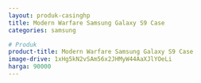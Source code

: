 ```yaml
---
layout: produk-casinghp
title: Modern Warfare Samsung Galaxy S9 Case
categories: samsung

# Produk
product-title: Modern Warfare Samsung Galaxy S9 Case
image-drive: 1xHg5kN2vSAm56x2JHMyW44AaXJlYOeLi
harga: 90000
---
```

